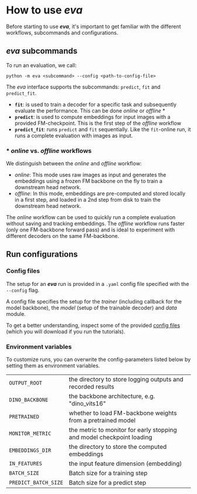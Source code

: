 # How to use ***eva***

Before starting to use ***eva***, it's important to get familiar with the different workflows, subcommands and configurations.


## ***eva*** subcommands

To run an evaluation, we call:
```
python -m eva <subcommand> --config <path-to-config-file>
```

The *eva* interface supports the subcommands: `predict`, `fit` and `predict_fit`.

 - **`fit`**: is used to train a decoder for a specific task and subsequently evaluate the performance. This can be done *online* or *offline* \*
- **`predict`**: is used to compute embeddings for input images with a provided FM-checkpoint. This is the first step of the *offline* workflow
- **`predict_fit`**: runs `predict` and `fit` sequentially. Like the `fit`-online run, it runs a complete evaluation with images as input.

### \* *online* vs. *offline* workflows

We distinguish between the *online* and *offline* workflow:

- *online*: This mode uses raw images as input and generates the embeddings using a frozen FM backbone on the fly to train a downstream head network.
- *offline*: In this mode, embeddings are pre-computed and stored locally in a first step, and loaded in a 2nd step from disk to train the downstream head network.

The *online* workflow can be used to quickly run a complete evaluation without saving and tracking embeddings. The *offline* workflow runs faster (only one FM-backbone forward pass) and is ideal to experiment with different decoders on the same FM-backbone.


## Run configurations

### Config files

The setup for an ***eva*** run is provided in a `.yaml` config file specified with the `--config` flag.

A config file specifies the setup for the *trainer* (including callback for the model backbone), the *model* (setup of the trainable decoder) and *data* module. 

To get a better understanding, inspect some of the provided [config files](https://github.com/kaiko-ai/eva/tree/main/configs/vision) (which you will download if you run the tutorials).


### Environment variables

To customize runs, you can overwrite the config-parameters listed below by setting them as environment variables.

|                         |                           |
|-------------------------|---------------------------|
| `OUTPUT_ROOT`            | the directory to store logging outputs and recorded results |
| `DINO_BACKBONE`          | the backbone architecture, e.g. "dino_vits16" |
| `PRETRAINED`             | whether to load FM-backbone weights from a pretrained model |
| `MONITOR_METRIC`         | the metric to monitor for early stopping and model checkpoint loading |
| `EMBEDDINGS_DIR`         | the directory to store the computed embeddings |
| `IN_FEATURES`            | the input feature dimension (embedding)           |
| `BATCH_SIZE`             | Batch size for a training step |
| `PREDICT_BATCH_SIZE`             | Batch size for a predict step |
